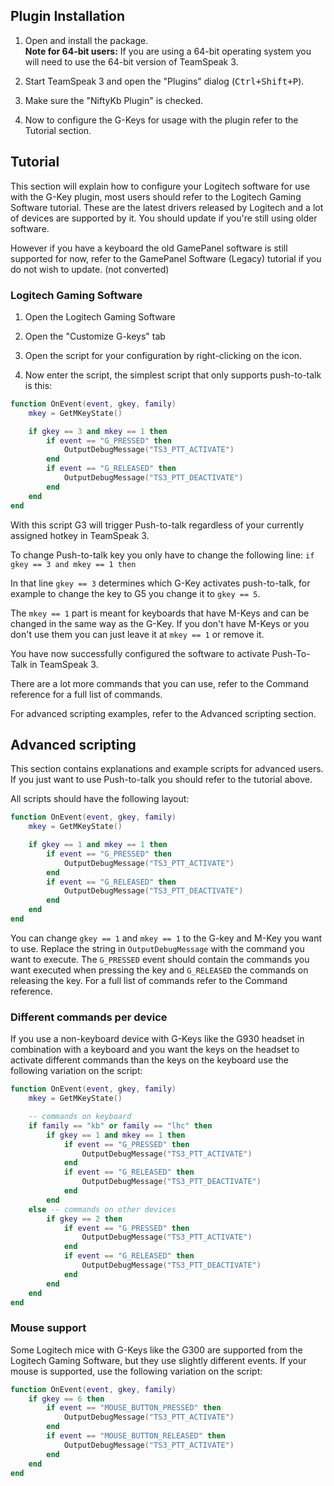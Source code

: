 ## Plugin Installation
1. Open and install the package.  
   **Note for 64-bit users:** If you are using a 64-bit operating  system you will need to use the 64-bit version of TeamSpeak 3.

2. Start TeamSpeak 3 and open the "Plugins" dialog (<kbd>Ctrl+Shift+P</kbd>).

3. Make sure the "NiftyKb Plugin" is checked.

4. Now to configure the G-Keys for usage with the plugin refer to the Tutorial section.

## Tutorial
This section will explain how to configure your Logitech software for use with the G-Key plugin, most users should refer to the Logitech Gaming Software tutorial. These are the latest drivers released by Logitech and a lot of devices are supported by it. You should update if you're still using older software.

However if you have a keyboard the old GamePanel software is still supported for now, refer to the GamePanel Software (Legacy) tutorial if you do not wish to update. (not converted)

### Logitech Gaming Software
1. Open the Logitech Gaming Software

2. Open the "Customize G-keys" tab

3. Open the script for your configuration by right-clicking on the icon.

4. Now enter the script, the simplest script that only supports push-to-talk is this:
```lua
function OnEvent(event, gkey, family)
    mkey = GetMKeyState()

    if gkey == 3 and mkey == 1 then
        if event == "G_PRESSED" then
            OutputDebugMessage("TS3_PTT_ACTIVATE")
        end
        if event == "G_RELEASED" then
            OutputDebugMessage("TS3_PTT_DEACTIVATE")
        end
    end
end
```

With this script G3 will trigger Push-to-talk regardless of your currently assigned hotkey in TeamSpeak 3.

To change Push-to-talk key you only have to change the following line:
`if gkey == 3 and mkey == 1 then`

In that line `gkey == 3` determines which G-Key activates push-to-talk, for example to change the key to G5 you change it to `gkey == 5`.

The `mkey == 1` part is meant for keyboards that have M-Keys and can be changed in the same way as the G-Key. If you don't have M-Keys or you don't use them you can just leave it at `mkey == 1` or remove it.

You have now successfully configured the software to activate Push-To-Talk in TeamSpeak 3.

There are a lot more commands that you can use, refer to the Command reference for a full list of commands.

For advanced scripting examples, refer to the Advanced scripting section.

## Advanced scripting
This section contains explanations and example scripts for advanced users. If you just want to use Push-to-talk you should refer to the tutorial above.

All scripts should have the following layout:
```lua
function OnEvent(event, gkey, family)
    mkey = GetMKeyState()

    if gkey == 1 and mkey == 1 then
        if event == "G_PRESSED" then
            OutputDebugMessage("TS3_PTT_ACTIVATE")
        end
        if event == "G_RELEASED" then
            OutputDebugMessage("TS3_PTT_DEACTIVATE")
        end
    end
end
```

You can change `gkey == 1` and `mkey == 1` to the G-key and M-Key you want to use. Replace the string in `OutputDebugMessage` with the command you want to execute. The `G_PRESSED` event should contain the commands you want executed when pressing the key and `G_RELEASED` the commands on releasing the key. For a full list of commands refer to the Command reference.

### Different commands per device
If you use a non-keyboard device with G-Keys like the G930 headset in combination with a keyboard and you want the keys on the headset to activate different commands than the keys on the keyboard use the following variation on the script:

```lua
function OnEvent(event, gkey, family)
    mkey = GetMKeyState()

    -- commands on keyboard
    if family == "kb" or family == "lhc" then
        if gkey == 1 and mkey == 1 then
            if event == "G_PRESSED" then
                OutputDebugMessage("TS3_PTT_ACTIVATE")
            end
            if event == "G_RELEASED" then
                OutputDebugMessage("TS3_PTT_DEACTIVATE")
            end
        end
    else -- commands on other devices
        if gkey == 2 then
            if event == "G_PRESSED" then
                OutputDebugMessage("TS3_PTT_ACTIVATE")
            end
            if event == "G_RELEASED" then
                OutputDebugMessage("TS3_PTT_DEACTIVATE")
            end
        end
    end
end
```

### Mouse support
Some Logitech mice with G-Keys like the G300 are supported from the Logitech Gaming Software, but they use slightly different events. If your mouse is supported, use the following variation on the script:

```lua
function OnEvent(event, gkey, family)
    if gkey == 6 then
        if event == "MOUSE_BUTTON_PRESSED" then
            OutputDebugMessage("TS3_PTT_ACTIVATE")
        end
        if event == "MOUSE_BUTTON_RELEASED" then
            OutputDebugMessage("TS3_PTT_ACTIVATE")
        end
    end
end
```

